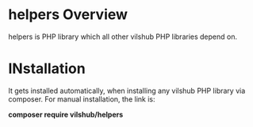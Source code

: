 # helpers Overview

helpers is PHP library which all other vilshub PHP libraries depend on. 

# INstallation

It gets installed automatically, when installing any vilshub PHP library via composer. For manual installation, the link is:

**composer require vilshub/helpers**